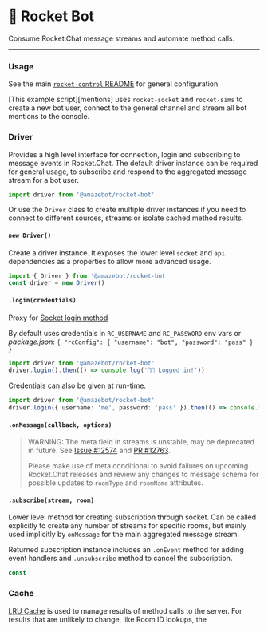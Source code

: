 [control]: https://github.com/Amazebot/rocket-control
[lru]: https://www.npmjs.com/package/lru-cache

# 🤖 Rocket Bot
Consume Rocket.Chat message streams and automate method calls.

---

### Usage

See the main [`rocket-control` README][control] for general configuration.

[This example script][mentions] uses `rocket-socket` and `rocket-sims` to create
a new bot user, connect to the general channel and stream all bot mentions to
the console.

### Driver

Provides a high level interface for connection, login and subscribing to message
events in Rocket.Chat. The default driver instance can be required for general
usage, to subscribe and respond to the aggregated message stream for a bot user.

```ts
import driver from '@amazebot/rocket-bot'
```

Or use the `Driver` class to create multiple driver instances if you need to
connect to different sources, streams or isolate cached method results.

#### `new Driver()`

Create a driver instance. It exposes the lower level `socket` and `api`
dependencies as a properties to allow more advanced usage.

```ts
import { Driver } from '@amazebot/rocket-bot'
const driver = new Driver()
```

#### `.login(credentials)`

Proxy for [Socket login method](https://github.com/Amazebot/rocket-control/tree/master/packages/socket#logincredentials-and-logout)

By default uses credentials in `RC_USERNAME` and `RC_PASSWORD` env vars or
_package.json_: `{ "rcConfig": { "username": "bot", "password": "pass" } }`

```ts
import driver from '@amazebot/rocket-bot'
driver.login().then(() => console.log('🚀🤖 Logged in!'))
```

Credentials can also be given at run-time.

```ts
import driver from '@amazebot/rocket-bot'
driver.login({ username: 'me', password: 'pass' }).then(() => console.log('👍'))
```

#### `.onMessage(callback, options)`

> WARNING: The meta field in streams is unstable, may be deprecated in future.
> See [Issue #12574](https://github.com/RocketChat/Rocket.Chat/issues/12574) and
> [PR #12763](https://github.com/RocketChat/Rocket.Chat/pull/12763).
>
> Please make use of meta conditional to avoid failures on upcoming Rocket.Chat
> releases and review any changes to message schema for possible updates to
> `roomType` and `roomName` attributes.

#### `.subscribe(stream, room)`

Lower level method for creating subscription through socket. Can be called
explicitly to create any number of streams for specific rooms, but mainly used
implicitly by `onMessage` for the main aggregated message stream.

Returned subscription instance includes an `.onEvent` method for adding event
handlers and `.unsubscribe` method to cancel the subscription.

```ts
const 
```

### Cache

[LRU Cache][lru] is used to manage results of method calls to the server. For
results that are unlikely to change, like Room ID lookups, the 
